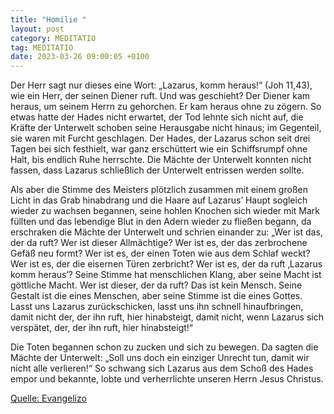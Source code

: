 ```yaml
---
title: "Homilie "
layout: post
category: MEDITATIO
tag: MEDITATIO
date: 2023-03-26 09:00:05 +0100
---
```

Der Herr sagt nur dieses eine Wort: „Lazarus, komm heraus!“ (Joh 11,43), wie ein Herr, der seinen Diener ruft. Und was geschieht? Der Diener kam heraus, um seinem Herrn zu gehorchen. Er kam heraus ohne zu zögern. So etwas hatte der Hades nicht erwartet, der Tod lehnte sich nicht auf, die Kräfte der Unterwelt schoben seine Herausgabe nicht hinaus; im Gegenteil, sie waren mit Furcht geschlagen.<!--more--> Der Hades, der Lazarus schon seit drei Tagen bei sich festhielt, war ganz erschüttert wie ein Schiffsrumpf ohne Halt, bis endlich Ruhe herrschte. Die Mächte der Unterwelt konnten nicht fassen, dass Lazarus schließlich der Unterwelt entrissen werden sollte.

Als aber die Stimme des Meisters plötzlich zusammen mit einem großen Licht in das Grab hinabdrang und die Haare auf Lazarus’ Haupt sogleich wieder zu wachsen begannen, seine hohlen Knochen sich wieder mit Mark füllten und das lebendige Blut in den Adern wieder zu fließen begann, da erschraken die Mächte der Unterwelt und schrien einander zu: „Wer ist das, der da ruft? Wer ist dieser Allmächtige? Wer ist es, der das zerbrochene Gefäß neu formt? Wer ist es, der einen Toten wie aus dem Schlaf weckt? Wer ist es, der die eisernen Türen zerbricht? Wer ist es, der da ruft ‚Lazarus komm heraus‘? Seine Stimme hat menschlichen Klang, aber seine Macht ist göttliche Macht. Wer ist dieser, der da ruft? Das ist kein Mensch. Seine Gestalt ist die eines Menschen, aber seine Stimme ist die eines Gottes. Lasst uns Lazarus zurückschicken, lasst uns ihn schnell hinaufbringen, damit nicht der, der ihn ruft, hier hinabsteigt, damit nicht, wenn Lazarus sich verspätet, der, der ihn ruft, hier hinabsteigt!“

Die Toten begannen schon zu zucken und sich zu bewegen. Da sagten die Mächte der Unterwelt: „Soll uns doch ein einziger Unrecht tun, damit wir nicht alle verlieren!“ So schwang sich Lazarus aus dem Schoß des Hades empor und bekannte, lobte und verherrlichte unseren Herrn Jesus Christus.


[Quelle: Evangelizo](https://evangeliumtagfuertag.org/DE/gospel)